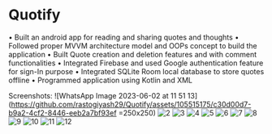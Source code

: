 # Quotify
•	Built an android app for reading and sharing quotes and thoughts
•	Followed proper MVVM architecture model and OOPs concept to build the application
•	Built Quote creation and deletion features and with comment functionalities
•	Integrated Firebase and used Google authentication feature for sign-In purpose
•	Integrated SQLite Room local database to store quotes offline
•	Programmed application using Kotlin and XML

Screenshots:
![WhatsApp Image 2023-06-02 at 11 51 13](https://github.com/rastogiyash29/Quotify/assets/105515175/c30d00d7-b9a2-4cf2-8446-eeb2a7bf93ef =250x250)
![2](https://github.com/rastogiyash29/Quotify/assets/105515175/f06dae4c-418f-4b60-b5bd-33c1d0a7b0ea)
![3](https://github.com/rastogiyash29/Quotify/assets/105515175/4982d8ba-ab40-4ec4-bd39-6ad525a99da9)
![4](https://github.com/rastogiyash29/Quotify/assets/105515175/3ac00ff1-70bf-4473-ac54-62c139101eac)
![5](https://github.com/rastogiyash29/Quotify/assets/105515175/2e75cbde-f61b-4a6f-8366-574dbd02bbfa)
![6](https://github.com/rastogiyash29/Quotify/assets/105515175/bffc8f64-2d57-404c-90bd-4dfc136a8063)
![7](https://github.com/rastogiyash29/Quotify/assets/105515175/89173afe-ef34-4257-a085-566fa8b9c082)
![8](https://github.com/rastogiyash29/Quotify/assets/105515175/c025053f-e1ef-4796-877c-5d3d23c50782)
![9](https://github.com/rastogiyash29/Quotify/assets/105515175/8eb16bbb-fe8a-46a8-a9e4-e0a75fa13dbf)
![10](https://github.com/rastogiyash29/Quotify/assets/105515175/c8ef610d-fa11-4e04-be18-247087f92e9d)
![11](https://github.com/rastogiyash29/Quotify/assets/105515175/78a2b41c-dd15-458d-9b45-a255d090c725)
![12](https://github.com/rastogiyash29/Quotify/assets/105515175/50940b06-9b04-42c1-b10c-b5f2d596c91f)






